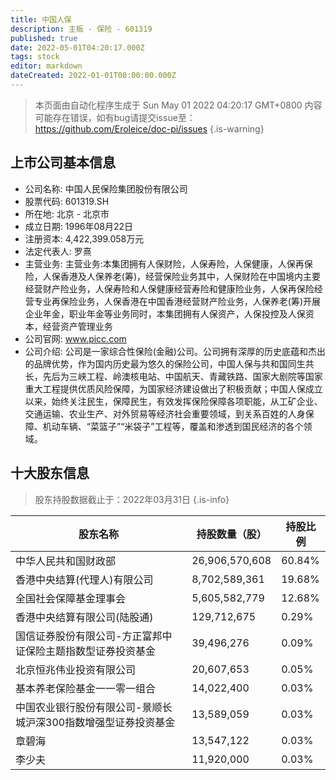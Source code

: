 ```yaml
---
title: 中国人保
description: 主板 - 保险 - 601319
published: true
date: 2022-05-01T04:20:17.000Z
tags: stock
editor: markdown
dateCreated: 2022-01-01T00:00:00.000Z
---
```


> 本页面由自动化程序生成于 Sun May 01 2022 04:20:17 GMT+0800
> 内容可能存在错误，如有bug请提交issue至：https://github.com/Eroleice/doc-pi/issues
{.is-warning}

## 上市公司基本信息
- 公司名称: 中国人民保险集团股份有限公司
- 股票代码: 601319.SH
- 所在地: 北京 - 北京市
- 成立日期: 1996年08月22日
- 注册资本: 4,422,399.058万元
- 法定代表人: 罗熹
- 主营业务: 主营业务:本集团拥有人保财险，人保寿险，人保健康，人保再保险，人保香港及人保养老(筹)，经营保险业务其中，人保财险在中国境内主要经营财产险业务，人保寿险和人保健康经营寿险和健康险业务，人保再保险经营专业再保险业务，人保香港在中国香港经营财产险业务，人保养老(筹)开展企业年金，职业年金等业务同时，本集团拥有人保资产，人保投控及人保资本，经营资产管理业务
- 公司官网: www.picc.com
- 公司介绍: 公司是一家综合性保险(金融)公司。公司拥有深厚的历史底蕴和杰出的品牌优势，作为国内历史最为悠久的保险公司，中国人保与共和国同生共长，先后为三峡工程、岭澳核电站、中国航天、青藏铁路、国家大剧院等国家重大工程提供优质风险保障，为国家经济建设做出了积极贡献；中国人保成立以来，始终关注民生，保障民生，有效发挥保险保障各项职能，从工矿企业、交通运输、农业生产、对外贸易等经济社会重要领域，到关系百姓的人身保障、机动车辆、“菜篮子”“米袋子”工程等，覆盖和渗透到国民经济的各个领域。


## 十大股东信息
> 股东持股数据截止于：2022年03月31日
{.is-info}

| 股东名称 | 持股数量（股） | 持股比例 |
| --- | --- | --- |
| 中华人民共和国财政部 | 26,906,570,608 | 60.84% |
| 香港中央结算(代理人)有限公司 | 8,702,589,361 | 19.68% |
| 全国社会保障基金理事会 | 5,605,582,779 | 12.68% |
| 香港中央结算有限公司(陆股通) | 129,712,675 | 0.29% |
| 国信证券股份有限公司-方正富邦中证保险主题指数型证券投资基金 | 39,496,276 | 0.09% |
| 北京恒兆伟业投资有限公司 | 20,607,653 | 0.05% |
| 基本养老保险基金一一零一组合 | 14,022,400 | 0.03% |
| 中国农业银行股份有限公司-景顺长城沪深300指数增强型证券投资基金 | 13,589,059 | 0.03% |
| 章碧海 | 13,547,122 | 0.03% |
| 李少夫 | 11,920,000 | 0.03% |




